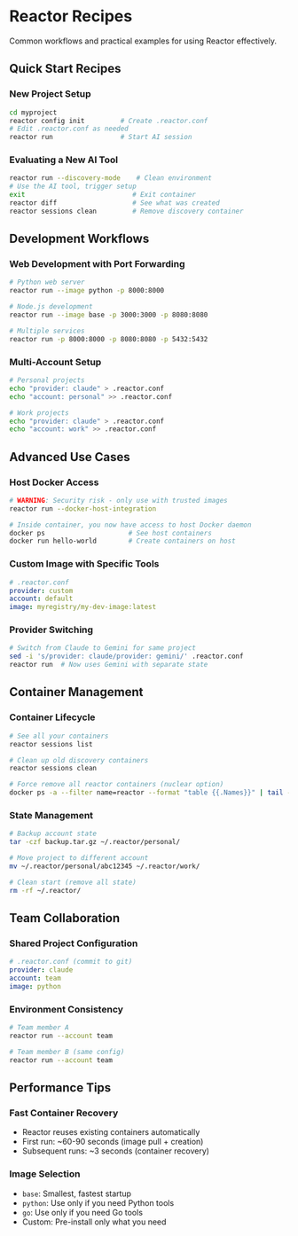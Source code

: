 # Reactor Recipes

Common workflows and practical examples for using Reactor effectively.

## Quick Start Recipes

### New Project Setup
```bash
cd myproject
reactor config init         # Create .reactor.conf
# Edit .reactor.conf as needed
reactor run                 # Start AI session
```

### Evaluating a New AI Tool
```bash
reactor run --discovery-mode    # Clean environment
# Use the AI tool, trigger setup
exit                           # Exit container
reactor diff                   # See what was created
reactor sessions clean         # Remove discovery container
```

## Development Workflows

### Web Development with Port Forwarding
```bash
# Python web server
reactor run --image python -p 8000:8000

# Node.js development
reactor run --image base -p 3000:3000 -p 8080:8080

# Multiple services
reactor run -p 8000:8000 -p 8080:8080 -p 5432:5432
```

### Multi-Account Setup
```bash
# Personal projects
echo "provider: claude" > .reactor.conf
echo "account: personal" >> .reactor.conf

# Work projects  
echo "provider: claude" > .reactor.conf
echo "account: work" >> .reactor.conf
```

## Advanced Use Cases

### Host Docker Access
```bash
# WARNING: Security risk - only use with trusted images
reactor run --docker-host-integration

# Inside container, you now have access to host Docker daemon
docker ps                     # See host containers
docker run hello-world        # Create containers on host
```

### Custom Image with Specific Tools
```yaml
# .reactor.conf
provider: custom
account: default
image: myregistry/my-dev-image:latest
```

### Provider Switching
```bash
# Switch from Claude to Gemini for same project
sed -i 's/provider: claude/provider: gemini/' .reactor.conf
reactor run  # Now uses Gemini with separate state
```

## Container Management

### Container Lifecycle
```bash
# See all your containers
reactor sessions list

# Clean up old discovery containers
reactor sessions clean

# Force remove all reactor containers (nuclear option)
docker ps -a --filter name=reactor --format "table {{.Names}}" | tail -n +2 | xargs docker rm -f
```

### State Management
```bash
# Backup account state
tar -czf backup.tar.gz ~/.reactor/personal/

# Move project to different account
mv ~/.reactor/personal/abc12345 ~/.reactor/work/

# Clean start (remove all state)
rm -rf ~/.reactor/
```

## Team Collaboration

### Shared Project Configuration
```yaml
# .reactor.conf (commit to git)
provider: claude
account: team
image: python
```

### Environment Consistency
```bash
# Team member A
reactor run --account team

# Team member B (same config)
reactor run --account team
```

## Performance Tips

### Fast Container Recovery
- Reactor reuses existing containers automatically
- First run: ~60-90 seconds (image pull + creation)
- Subsequent runs: ~3 seconds (container recovery)

### Image Selection
- `base`: Smallest, fastest startup
- `python`: Use only if you need Python tools
- `go`: Use only if you need Go tools
- Custom: Pre-install only what you need